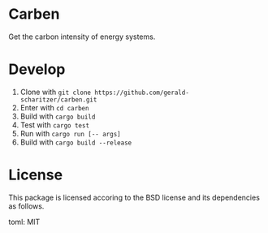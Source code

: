 # Carben

Get the carbon intensity of energy systems.

# Develop

1. Clone with `git clone https://github.com/gerald-scharitzer/carben.git`
2. Enter with `cd carben`
3. Build with `cargo build`
4. Test with `cargo test`
5. Run with `cargo run [-- args]`
6. Build with `cargo build --release`

# License

This package is licensed accoring to the BSD license and its dependencies as follows.

toml: MIT
